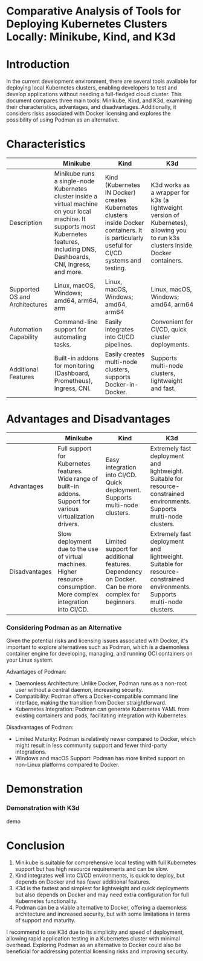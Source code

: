 # Comparative Analysis of Tools for Deploying Kubernetes Clusters Locally: Minikube, Kind, and K3d

# Introduction

In the current development environment, there are several tools available for deploying local Kubernetes clusters, enabling developers to test and develop applications without needing a full-fledged cloud cluster. This document compares three main tools: Minikube, Kind, and K3d, examining their characteristics, advantages, and disadvantages. Additionally, it considers risks associated with Docker licensing and explores the possibility of using Podman as an alternative.

# Characteristics

|| Minikube | Kind | K3d |
| --- | --- | --- | --- |
| Description | Minikube runs a single-node Kubernetes cluster inside a virtual machine on your local machine. It supports most Kubernetes features, including DNS, Dashboards, CNI, Ingress, and more. | Kind (Kubernetes IN Docker) creates Kubernetes clusters inside Docker containers. It is particularly useful for CI/CD systems and testing. | K3d works as a wrapper for k3s (a lightweight version of Kubernetes), allowing you to run k3s clusters inside Docker containers. |
| Supported OS and Architectures | Linux, macOS, Windows; amd64, arm64, arm | Linux, macOS, Windows; amd64, arm64| Linux, macOS, Windows; amd64, arm64 |
| Automation Capability | Command-line support for automating tasks. | Easily integrates into CI/CD pipelines. | Convenient for CI/CD, quick cluster deployments. |
| Additional Features | Built-in addons for monitoring (Dashboard, Prometheus), Ingress, CNI. | Easily creates multi-node clusters, supports Docker-in-Docker. | Supports multi-node clusters, lightweight and fast. |

# Advantages and Disadvantages

|| Minikube | Kind | K3d |
| --- | --- | --- | --- |
| Advantages | Full support for Kubernetes features. <br> Wide range of built-in addons. <br> Support for various virtualization drivers. | Easy integration into CI/CD. <br> Quick deployment. <br> Supports multi-node clusters. | Extremely fast deployment and lightweight. <br> Suitable for resource-constrained environments. <br> Supports multi-node clusters. |
| Disadvantages | Slow deployment due to the use of virtual machines. <br> Higher resource consumption. <br> More complex integration into CI/CD. | Limited support for additional features. <br> Dependency on Docker. <br> Can be more complex for beginners. | Extremely fast deployment and lightweight. <br> Suitable for resource-constrained environments. <br> Supports multi-node clusters. | 

### Considering Podman as an Alternative

Given the potential risks and licensing issues associated with Docker, it's important to explore alternatives such as Podman, which is a daemonless container engine for developing, managing, and running OCI containers on your Linux system.

Advantages of Podman:
- Daemonless Architecture: Unlike Docker, Podman runs as a non-root user without a central daemon, increasing security.
- Compatibility: Podman offers a Docker-compatible command line interface, making the transition from Docker straightforward.
- Kubernetes Integration: Podman can generate Kubernetes YAML from existing containers and pods, facilitating integration with Kubernetes.

Disadvantages of Podman:
- Limited Maturity: Podman is relatively newer compared to Docker, which might result in less community support and fewer third-party integrations.
- Windows and macOS Support: Podman has more limited support on non-Linux platforms compared to Docker.

# Demonstration
### Demonstration with K3d
demo

# Conclusion 
1. Minikube is suitable for comprehensive local testing with full Kubernetes support but has high resource requirements and can be slow.
2. Kind integrates well into CI/CD environments, is quick to deploy, but depends on Docker and has fewer additional features.
3. K3d is the fastest and simplest for lightweight and quick deployments but also depends on Docker and may need extra configuration for full Kubernetes functionality.
4. Podman can be a viable alternative to Docker, offering a daemonless architecture and increased security, but with some limitations in terms of support and maturity.

I recommend to use K3d due to its simplicity and speed of deployment, allowing rapid application testing in a Kubernetes cluster with minimal overhead. Exploring Podman as an alternative to Docker could also be beneficial for addressing potential licensing risks and improving security.
